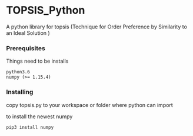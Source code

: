 # TOPSIS_Python
A python library for topsis (Technique for Order Preference by Similarity to an Ideal Solution )

### Prerequisites
Things need to be installs
```
python3.6
numpy (>= 1.15.4)
```

### Installing

copy topsis.py to your workspace or folder where python can import  

to install the newest numpy
```
pip3 install numpy
```